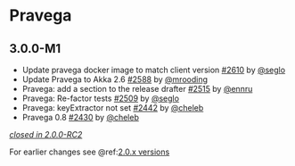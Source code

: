 # Pravega

## 3.0.0-M1

- Update pravega docker image to match client version [#2610](https://github.com/akka/alpakka/issues/2610) by [@seglo](https://github.com/seglo)
- Update Pravega to Akka 2.6 [#2588](https://github.com/akka/alpakka/issues/2588) by [@mrooding](https://github.com/mrooding)
- Pravega: add a section to the release drafter [#2515](https://github.com/akka/alpakka/issues/2515) by [@ennru](https://github.com/ennru)
- Pravega: Re-factor tests [#2509](https://github.com/akka/alpakka/issues/2509) by [@seglo](https://github.com/seglo)
- Pravega: keyExtractor not set [#2442](https://github.com/akka/alpakka/issues/2442) by [@cheleb](https://github.com/cheleb)
- Pravega 0.8 [#2430](https://github.com/akka/alpakka/issues/2430) by [@cheleb](https://github.com/cheleb)

[*closed in 2.0.0-RC2*](https://github.com/akka/alpakka/issues?q=is%3Aclosed+milestone%3A2.0.0-RC2+label%3Ap%pravega)

For earlier changes see @ref:[2.0.x versions](../2.0.x/pravega.md)
